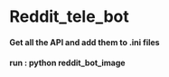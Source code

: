 # Reddit_tele_bot
#### Get all the API and add them to .ini files
#### run : python reddit_bot_image
